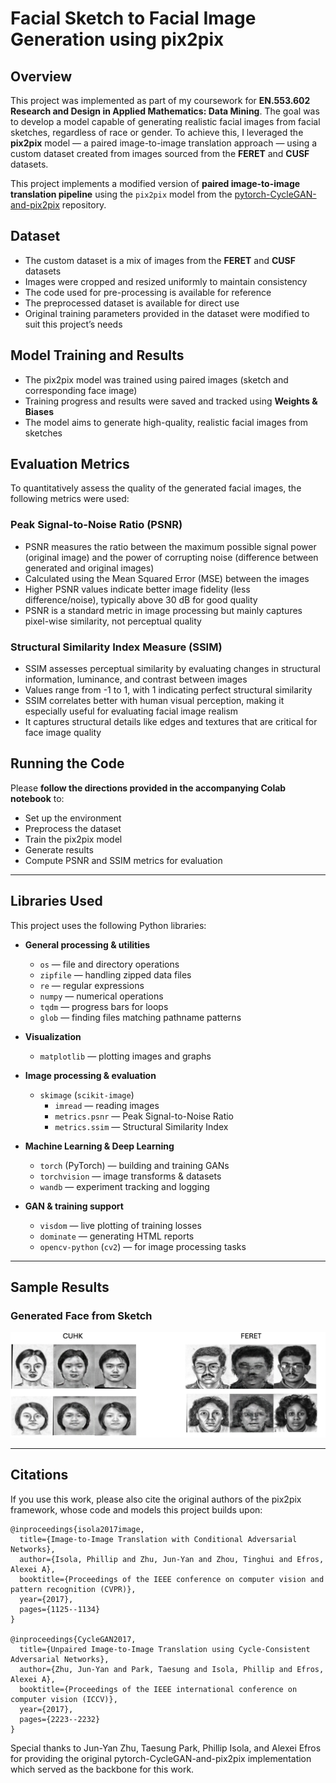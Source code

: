 # Facial Sketch to Facial Image Generation using pix2pix

## Overview
This project was implemented as part of my coursework for **EN.553.602 Research and Design in Applied Mathematics: Data Mining**. The goal was to develop a model capable of generating realistic facial images from facial sketches, regardless of race or gender. To achieve this, I leveraged the **pix2pix** model — a paired image-to-image translation approach — using a custom dataset created from images sourced from the **FERET** and **CUSF** datasets.

This project implements a modified version of **paired image-to-image translation pipeline** using the `pix2pix` model from the [pytorch-CycleGAN-and-pix2pix](https://github.com/junyanz/pytorch-CycleGAN-and-pix2pix) repository.

## Dataset
- The custom dataset is a mix of images from the **FERET** and **CUSF** datasets
- Images were cropped and resized uniformly to maintain consistency
- The code used for pre-processing is available for reference
- The preprocessed dataset is available for direct use
- Original training parameters provided in the dataset were modified to suit this project’s needs

## Model Training and Results
- The pix2pix model was trained using paired images (sketch and corresponding face image)
- Training progress and results were saved and tracked using **Weights & Biases**
- The model aims to generate high-quality, realistic facial images from sketches

## Evaluation Metrics
To quantitatively assess the quality of the generated facial images, the following metrics were used:

### Peak Signal-to-Noise Ratio (PSNR)
- PSNR measures the ratio between the maximum possible signal power (original image) and the power of corrupting noise (difference between generated and original images)
- Calculated using the Mean Squared Error (MSE) between the images
- Higher PSNR values indicate better image fidelity (less difference/noise), typically above 30 dB for good quality
- PSNR is a standard metric in image processing but mainly captures pixel-wise similarity, not perceptual quality

### Structural Similarity Index Measure (SSIM)
- SSIM assesses perceptual similarity by evaluating changes in structural information, luminance, and contrast between images
- Values range from -1 to 1, with 1 indicating perfect structural similarity
- SSIM correlates better with human visual perception, making it especially useful for evaluating facial image realism
- It captures structural details like edges and textures that are critical for face image quality

## Running the Code
Please **follow the directions provided in the accompanying Colab notebook** to:
- Set up the environment
- Preprocess the dataset
- Train the pix2pix model
- Generate results
- Compute PSNR and SSIM metrics for evaluation

---

## Libraries Used

This project uses the following Python libraries:

- **General processing & utilities**
  - `os` — file and directory operations
  - `zipfile` — handling zipped data files
  - `re` — regular expressions
  - `numpy` — numerical operations
  - `tqdm` — progress bars for loops
  - `glob` — finding files matching pathname patterns

- **Visualization**
  - `matplotlib` — plotting images and graphs

- **Image processing & evaluation**
  - `skimage` (`scikit-image`)
    - `imread` — reading images
    - `metrics.psnr` — Peak Signal-to-Noise Ratio
    - `metrics.ssim` — Structural Similarity Index

- **Machine Learning & Deep Learning**
  - `torch` (PyTorch) — building and training GANs
  - `torchvision` — image transforms & datasets
  - `wandb` — experiment tracking and logging

- **GAN & training support**
  - `visdom` — live plotting of training losses
  - `dominate` — generating HTML reports
  - `opencv-python` (`cv2`) — for image processing tasks

---

## Sample Results

### Generated Face from Sketch
![Sketch to Face Example](images/output.png)

---

## Citations
If you use this work, please also cite the original authors of the pix2pix framework, whose code and models this project builds upon:
```
@inproceedings{isola2017image,
  title={Image-to-Image Translation with Conditional Adversarial Networks},
  author={Isola, Phillip and Zhu, Jun-Yan and Zhou, Tinghui and Efros, Alexei A},
  booktitle={Proceedings of the IEEE conference on computer vision and pattern recognition (CVPR)},
  year={2017},
  pages={1125--1134}
}

@inproceedings{CycleGAN2017,
  title={Unpaired Image-to-Image Translation using Cycle-Consistent Adversarial Networks},
  author={Zhu, Jun-Yan and Park, Taesung and Isola, Phillip and Efros, Alexei A},
  booktitle={Proceedings of the IEEE international conference on computer vision (ICCV)},
  year={2017},
  pages={2223--2232}
}
```


Special thanks to Jun-Yan Zhu, Taesung Park, Phillip Isola, and Alexei Efros for providing the original pytorch-CycleGAN-and-pix2pix implementation which served as the backbone for this work.

